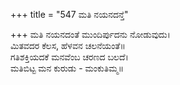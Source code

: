 +++
title = "547 ಮತಿ ನಯನದನ್ತೆ"

+++
ಮತಿ ನಯನದಂತೆ ಮುಂದಿರ್ಪುದನು ನೋಡುವುದು।  
ಮಿತವದರ ಕೆಲಸ, ಹೆಳವನ ಚಲನೆಯಂತೆ॥  
ಗತಿಶಕ್ತಿಯದಕೆ ಮನವೆಂಬ ಚರಣದ ಬಲದೆ।  
ಮತಿಬಿಟ್ಟ ಮನ ಕುರುಡು - ಮಂಕುತಿಮ್ಮ॥  
